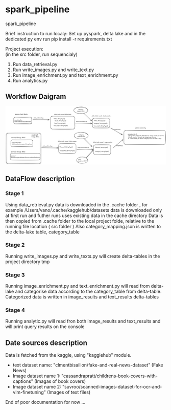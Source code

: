 # spark_pipeline
spark_pipeline

Brief instruction to run localy:
Set up pyspark, delta lake
and in the dedicated py env run pip install -r requirements.txt

Project execution:   
(in the src folder, run sequencialy)
1. Run data_retrieval.py 
2. Run write_images.py and write_text.py
3. Run image_enrichment.py and text_enrichment.py
4. Run analytics.py


## Workflow Daigram

![Screenshot](static/pyspark-delta-lake-diagram.png)


## DataFlow description
### Stage 1
Using data_retrieval.py data is downloaded in the .cache folder , for example /Users/vano/.cache/kagglehub/datasets
data is downloaded only at first run and futher runs uses existing data in the cache directory
Data is then copied from .cache folder to the local project folde, relative to the running file location  ( src folder )
Also category_mapping.json is written to the delta-lake table, category_table

### Stage 2

Running write_images.py and write_texts.py will create delta-tables in the project directory tmp

### Stage 3

Running image_enrichment.py and text_enrichment.py will read from delta-lake and categorise data according to the category_table from delta-table.
Categorized data is written in image_results and text_results delta-tables

### Stage 4

Running analytic.py will read fron both image_results and text_results and will print query results on the console



## Date sources description
Data is fetched from the kaggle, using "kagglehub" module.
- text dataset name: "clmentbisaillon/fake-and-real-news-dataset" (Fake News)
- Image dataset name 1: "cassandrapratt/childrens-book-covers-with-captions" (Imagas of book covers)
- Image dataset name 2: "suvroo/scanned-images-dataset-for-ocr-and-vlm-finetuning" (Images of text files)

    

 



End of poor documentation for now ...